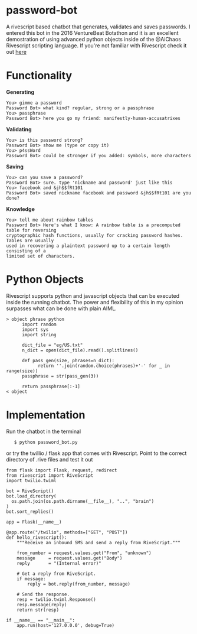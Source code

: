 # password-bot
A rivescript based chatbot that generates, validates and saves passwords.
I entered this bot in the 2016 VentureBeat Botathon and it is an excellent demostration
of using advanced python objects inside of the @AiChaos Rivescript scripting language.
If you're not familiar with Rivescript check it out [here](https://github.com/aichaos/rivescript-python)

# Functionality
**Generating**

    You> gimme a password
    Password Bot> what kind? regular, strong or a passphrase
    You> passphrase
    Password Bot> here you go my friend: manifestly-human-accusatrixes

**Validating**

    You> is this password strong?
    Password Bot> show me (type or copy it)
    You> p4ssWord
    Password Bot> could be stronger if you added: symbols, more characters
    
**Saving**

    You> can you save a password?
    Password Bot> sure. type 'nickname and password' just like this
    You> facebook and &jh$$fRt101
    Password Bot> saved nickname facebook and password &jh$$fRt101 are you done?
    
**Knowledge**

    You> tell me about rainbow tables
    Password Bot> Here's what I know: A rainbow table is a precomputed table for reversing 
    cryptographic hash functions, usually for cracking password hashes. Tables are usually 
    used in recovering a plaintext password up to a certain length consisting of a 
    limited set of characters.
    

# Python Objects
Rivescript supports python and javascript objects that can be executed inside the running chatbot.
The power and flexibility of this in my opinion surpasses what can be done with plain AIML.
    
    > object phrase python
	      import random
	      import sys
	      import string

	      dict_file = "eg/US.txt"
	      n_dict = open(dict_file).read().splitlines()
	
	      def pass_gen(size, phrases=n_dict):
		        return ''.join(random.choice(phrases)+'-' for _ in range(size))
	      passphrase = str(pass_gen(3))
	
	      return passphrase[:-1]
    < object

# Implementation
Run the chatbot in the terminal
       
       $ python password_bot.py
       
or try the twillio / flask app that comes with Rivescript.
Point to the correct directory of .rive files and test it out

    from flask import Flask, request, redirect
    from rivescript import RiveScript
    import twilio.twiml

    bot = RiveScript()
    bot.load_directory(
      os.path.join(os.path.dirname(__file__), "..", "brain")
    )
    bot.sort_replies()

    app = Flask(__name__)

    @app.route("/twilio", methods=["GET", "POST"])
    def hello_rivescript():
        """Receive an inbound SMS and send a reply from RiveScript."""

        from_number = request.values.get("From", "unknown")
        message     = request.values.get("Body")
        reply       = "(Internal error)"

        # Get a reply from RiveScript.
        if message:
            reply = bot.reply(from_number, message)

        # Send the response.
        resp = twilio.twiml.Response()
        resp.message(reply)
        return str(resp)

    if __name__ == "__main__":
        app.run(host='127.0.0.0', debug=True)
